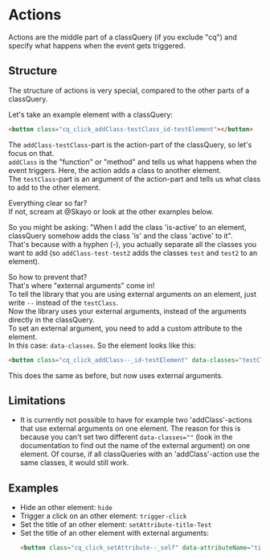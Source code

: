 # Actions

Actions are the middle part of a classQuery \(if you exclude "cq"\) and specify what happens when the event gets triggered.

## Structure

The structure of actions is very special, compared to the other parts of a classQuery.

Let's take an example element with a classQuery:

```html
<button class="cq_click_addClass-testClass_id-testElement"></button>
```

The `addClass-testClass`-part is the action-part of the classQuery, so let's focus on that.  
`addClass` is the "function" or "method" and tells us what happens when the event triggers. Here, the action adds a class to another element.  
The `testClass`-part is an argument of the action-part and tells us what class to add to the other element.

Everything clear so far?  
If not, scream at @Skayo or look at the other examples below.

So you might be asking: "When I add the class 'is-active' to an element, classQuery somehow adds the class 'is' and the class 'active' to it".  
That's because with a hyphen \(-\), you actually separate all the classes you want to add \(so `addClass-test-test2` adds the classes `test` and `test2` to an element\).

So how to prevent that?  
That's where "external arguments" come in!  
To tell the library that you are using external arguments on an element, just write `--` instead of the `testClass`.  
Now the library uses your external arguments, instead of the arguments directly in the classQuery.  
To set an external argument, you need to add a custom attribute to the element.  
In this case: `data-classes`. So the element looks like this:

```html
<button class="cq_click_addClass--_id-testElement" data-classes="testClass"></button>
```

This does the same as before, but now uses external arguments.

## Limitations

* It is currently not possible to have for example two 'addClass'-actions that use external arguments on one element. The reason for this is because you can't set two different `data-classes=""` \(look in the documentation to find out the name of the external argument\) on one element. Of course, if all classQueries with an 'addClass'-action use the same classes, it would still work.

## Examples

* Hide an other element: `hide`
* Trigger a click on an other element: `trigger-click`
* Set the title of an other element: `setAttribute-title-Test`
* Set the title of an other element with external arguments:
  ```html
  <button class="cq_click_setAttribute--_self" data-attributeName="title" data-attributeValue="Hello World">Set the title of myself to "Hello World"</button>
  ```


